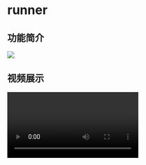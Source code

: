 # runner

## 功能简介

![](https://claude-zq.github.io/images/runner.png)


## 视频展示
<video src="https://claude-zq.github.io/images/runner.mov"></video>